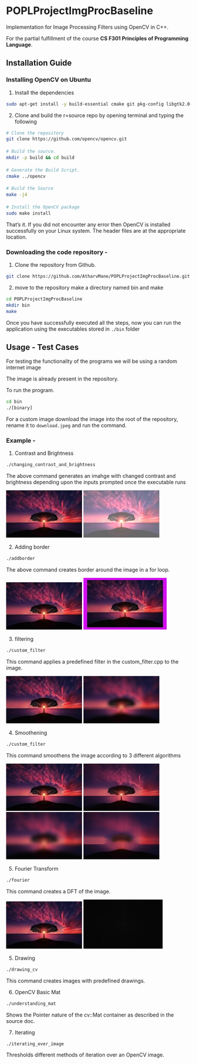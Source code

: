 # POPLProjectImgProcBaseline

Implementation for Image Processing Filters using OpenCV in C++.

For the partial fulfillment of the course **CS F301 Principles of Programming Language**.

## Installation Guide

### Installing OpenCV on Ubuntu

1. Install the dependencies

```bash
sudo apt-get install -y build-essential cmake git pkg-config libgtk2.0-dev
```

2. Clone and build the r=source repo by opening terminal and typing the following

```bash
# Clone the repository
git clone https://github.com/opencv/opencv.git

# Build the source.
mkdir -p build && cd build

# Generate the Build Script.
cmake ../opencv

# Build the Source
make -j4

# Install the OpenCV package
sudo make install
```

That’s it. If you did not encounter any error then OpenCV is installed successfully on your Linux system. The header files are at the appropriate location.

### Downloading the code repository -

1. Clone the repository from Github.
```bash
git clone https://github.com/AtharvMane/POPLProjectImgProcBaseline.git
```

2. move to the repository make a directory named bin and make
```bash
cd POPLProjectImgProcBaseline
mkdir bin
make
```


Once you have successfully executed all the steps, now you can run the application using the executables stored in ```./bin``` folder

## Usage - Test Cases

For testing the functionality of the programs we will be using a random internet image

The image is already present in the repository.

To run the program.
```bash
cd bin
./[binary]
```
For a custom image download the image into the root of the repository, rename it to ```download.jpeg``` and run the command.  
### Example -

1. Contrast and Brightness
```bash
./changing_contrast_and_brightness
```
The above command generates an imahge with changed contrast and brightness depending upon the inputs prompted once the executable runs

![Original Image](download.jpeg)
![Changed brightness](./results/contrast_and_brightness/contrast_and_brightness.jpg)

2. Adding border
```bash
./addborder
```
The above command creates border around the image in a for loop.

![Original Image](download.jpeg)
![border](./results//addingBorder/borders.jpg)

3. filtering
```bash
./custom_filter
```
This command applies a predefined filter in the custom_filter.cpp to the image.

![Original Image](download.jpeg)
![filtered](./results/filtering/custom_filter.jpg)

4. Smoothening
```bash
./custom_filter
```
This command smoothens the image according to 3 different algorithms

![Original Image](download.jpeg)
![bilateralfiltered](./results/smoothning/bilateral_blur.jpg)
![gaussianfiltered](./results/smoothning/gaussian_blur.jpg)
![medianfiltered](./results/smoothning/median_blur.jpg)


5. Fourier Transform
```bash
./fourier
```
This command creates a DFT of the image.

![Original Image](download.jpeg)
![filtered](./results/fourier/fourier.jpg)

5. Drawing
```bash
./drawing_cv
```
This command creates images with predefined drawings.


6. OpenCV Basic Mat
```bash
./understanding_mat
```
Shows the Pointer nature of the cv::Mat container as described in the source doc.

7. Iterating
```bash
./iterating_over_image
```
Thresholds different methods of iteration over an OpenCV image.


